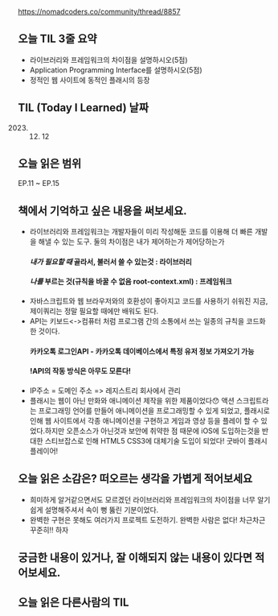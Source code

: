 https://nomadcoders.co/community/thread/8857

## 오늘 TIL 3줄 요약

* 라이브러리와 프레임워크의 차이점을 설명하시오(5점)
* Application Programming Interface를 설명하시오(5점)
* 정적인 웹 사이트에 동적인 플래시의 등장

## TIL (Today I Learned) 날짜

2023. 12. 12

## 오늘 읽은 범위

EP.11 ~ EP.15

## 책에서 기억하고 싶은 내용을 써보세요.

* 라이브러리와 프레임워크는 개발자들이 미리 작성해둔 코드를 이용해 더 빠른 개발을 해낼 수 있는 도구. 둘의 차이점은 내가 제어하는가 제어당하는가
  #### *내가 필요할 때* 골라서, 불러서 쓸 수 있는것 : 라이브러리
  #### *나를* 부르는 것(규칙을 바꿀 수 없음 root-context.xml) : 프레임워크
* 자바스크립트와 웹 브라우저와의 호환성이 좋아지고 코드를 사용하기 쉬워진 지금, 제이쿼리는 정말 필요할 때에만 배워도 된다.
* API는 키보드<->컴퓨터 처럼 프로그램 간의 소통에서 쓰는 일종의 규칙을 코드화 한 것이다.
  #### 카카오톡 로그인API - 카카오톡 데이베이스에서 특정 유저 정보 가져오기 가능
  #### !API의 작동 방식은 아무도 모른다!
* IP주소 = 도메인 주소 => 레지스트리 회사에서 관리
* 플래시는 웹이 아닌 만화와 애니메이션 제작을 위한 제품이었다😯 액션 스크립트라는 프로그래밍 언어를 만들어 애니메이션을 프로그래밍할 수 있게 되었고, 플래시로 인해 웹 사이트에서 각종 애니메이션을 구현하고 게임과 영상 등을 플레이 할 수 있었다.하지만 오픈소스가 아닌것과 보안에 취약한 점 때문에 iOS에 도입하는것을 반대한 스티브잡스로 인해 HTML5 CSS3에 대체기술 도입이 되었다! 굿바이 플래시 플레이어!

## 오늘 읽은 소감은? 떠오르는 생각을 가볍게 적어보세요

* 희미하게 알거같으면서도 모르겠던 라이브러리와 프레임워크의 차이점을 너무 알기 쉽게 설명해주셔서 속이 뻥 뚫린 기분이었다.
* 완벽한 구현은 못해도 여러가지 프로젝트 도전하기. 완벽한 사람은 없다! 차근차근 꾸준히‼️ 하자

## 궁금한 내용이 있거나, 잘 이해되지 않는 내용이 있다면 적어보세요.

## 오늘 읽은 다른사람의 TIL

